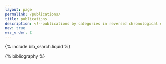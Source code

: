 ```yaml
---
layout: page
permalink: /publications/
title: publications
description: <!--publications by categories in reversed chronological order. generated by jekyll-scholar.-->
nav: true
nav_order: 2
---
```


<!-- _pages/publications.md -->

<!-- Bibsearch Feature -->

{% include bib_search.liquid %}

<div class="publications">

{% bibliography %}

</div>
